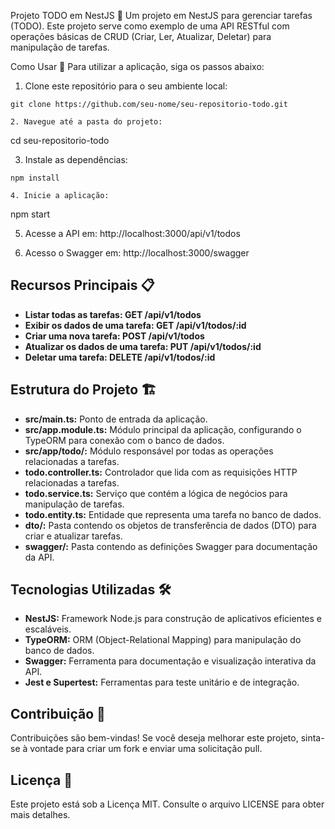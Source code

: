 Projeto TODO em NestJS 📝
Um projeto em NestJS para gerenciar tarefas (TODO). Este projeto serve como exemplo de uma API RESTful com operações básicas de CRUD (Criar, Ler, Atualizar, Deletar) para manipulação de tarefas.

Como Usar 🚀
Para utilizar a aplicação, siga os passos abaixo:

1. Clone este repositório para o seu ambiente local:
```
git clone https://github.com/seu-nome/seu-repositorio-todo.git

2. Navegue até a pasta do projeto:
```
cd seu-repositorio-todo

3. Instale as dependências:
```
npm install

4. Inicie a aplicação:
```
npm start


5. Acesse a API em: http://localhost:3000/api/v1/todos

6. Acesso o Swagger em: http://localhost:3000/swagger

## Recursos Principais 📋
* **Listar todas as tarefas: GET /api/v1/todos**
* **Exibir os dados de uma tarefa: GET /api/v1/todos/:id**
* **Criar uma nova tarefa: POST /api/v1/todos**
* **Atualizar os dados de uma tarefa: PUT /api/v1/todos/:id**
* **Deletar uma tarefa: DELETE /api/v1/todos/:id**


## Estrutura do Projeto 🏗️
* **src/main.ts:** Ponto de entrada da aplicação.
* **src/app.module.ts:** Módulo principal da aplicação, configurando o TypeORM para conexão com o banco de dados.
* **src/app/todo/:** Módulo responsável por todas as operações relacionadas a tarefas.
* **todo.controller.ts:** Controlador que lida com as requisições HTTP relacionadas a tarefas.
* **todo.service.ts:** Serviço que contém a lógica de negócios para manipulação de tarefas.
* **todo.entity.ts:** Entidade que representa uma tarefa no banco de dados.
* **dto/:** Pasta contendo os objetos de transferência de dados (DTO) para criar e atualizar tarefas.
* **swagger/:** Pasta contendo as definições Swagger para documentação da API.

## Tecnologias Utilizadas 🛠️
* **NestJS:** Framework Node.js para construção de aplicativos eficientes e escaláveis.
* **TypeORM:** ORM (Object-Relational Mapping) para manipulação do banco de dados.
* **Swagger:** Ferramenta para documentação e visualização interativa da API.
* **Jest e Supertest:** Ferramentas para teste unitário e de integração.
  
## Contribuição 🤝
Contribuições são bem-vindas! Se você deseja melhorar este projeto, sinta-se à vontade para criar um fork e enviar uma solicitação pull.

## Licença 📜
Este projeto está sob a Licença MIT. Consulte o arquivo LICENSE para obter mais detalhes.
